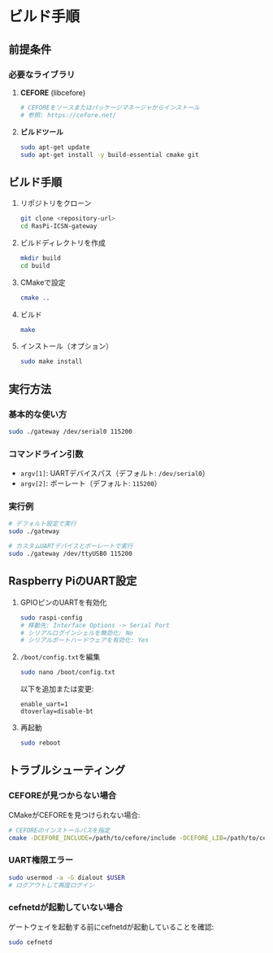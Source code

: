 # ビルド手順

## 前提条件

### 必要なライブラリ

1. **CEFORE** (libcefore)
   ```bash
   # CEFOREをソースまたはパッケージマネージャからインストール
   # 参照: https://cefore.net/
   ```

2. **ビルドツール**
   ```bash
   sudo apt-get update
   sudo apt-get install -y build-essential cmake git
   ```

## ビルド手順

1. リポジトリをクローン
   ```bash
   git clone <repository-url>
   cd RasPi-ICSN-gateway
   ```

2. ビルドディレクトリを作成
   ```bash
   mkdir build
   cd build
   ```

3. CMakeで設定
   ```bash
   cmake ..
   ```

4. ビルド
   ```bash
   make
   ```

5. インストール（オプション）
   ```bash
   sudo make install
   ```

## 実行方法

### 基本的な使い方

```bash
sudo ./gateway /dev/serial0 115200
```

### コマンドライン引数

- `argv[1]`: UARTデバイスパス（デフォルト: `/dev/serial0`）
- `argv[2]`: ボーレート（デフォルト: `115200`）

### 実行例

```bash
# デフォルト設定で実行
sudo ./gateway

# カスタムUARTデバイスとボーレートで実行
sudo ./gateway /dev/ttyUSB0 115200
```

## Raspberry PiのUART設定

1. GPIOピンのUARTを有効化
   ```bash
   sudo raspi-config
   # 移動先: Interface Options -> Serial Port
   # シリアルログインシェルを無効化: No
   # シリアルポートハードウェアを有効化: Yes
   ```

2. `/boot/config.txt`を編集
   ```bash
   sudo nano /boot/config.txt
   ```

   以下を追加または変更:
   ```
   enable_uart=1
   dtoverlay=disable-bt
   ```

3. 再起動
   ```bash
   sudo reboot
   ```

## トラブルシューティング

### CEFOREが見つからない場合

CMakeがCEFOREを見つけられない場合:
```bash
# CEFOREのインストールパスを指定
cmake -DCEFORE_INCLUDE=/path/to/cefore/include -DCEFORE_LIB=/path/to/cefore/lib ..
```

### UART権限エラー

```bash
sudo usermod -a -G dialout $USER
# ログアウトして再度ログイン
```

### cefnetdが起動していない場合

ゲートウェイを起動する前にcefnetdが起動していることを確認:
```bash
sudo cefnetd
```
